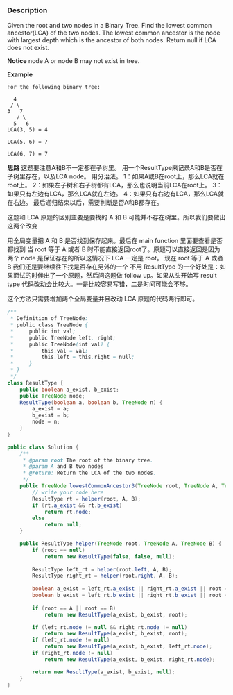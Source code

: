 ### Description
Given the root and two nodes in a Binary Tree. Find the lowest common ancestor(LCA) of the two nodes.
The lowest common ancestor is the node with largest depth which is the ancestor of both nodes.
Return null if LCA does not exist.

**Notice**
node A or node B may not exist in tree.


**Example**
```text
For the following binary tree:

  4
 / \
3   7
   / \
  5   6
LCA(3, 5) = 4

LCA(5, 6) = 7

LCA(6, 7) = 7
```

**思路**
这题要注意A和B不一定都在子树里。
用一个ResultType来记录A和B是否在子树里存在，以及LCA node。
用分治法。
1：如果A或B在root上，那么LCA就在root上。
2：如果左子树和右子树都有LCA，那么也说明当前LCA在root上。
3：如果只有左边有LCA，那么LCA就在左边。
4：如果只有右边有LCA，那么LCA就在右边。
最后递归结束以后，需要判断是否A和B都存在。

这题和 LCA 原题的区别主要是要找的 A 和 B 可能并不存在树里。所以我们要做出这两个改变

用全局变量把 A 和 B 是否找到保存起来。最后在 main function 里面要查看是否都找到
当 root 等于 A 或者 B 时不能直接返回root了。原题可以直接返回是因为两个 node 是保证存在的所以这情况下 LCA 一定是 root。
现在 root 等于 A 或者 B 我们还是要继续往下找是否存在另外的一个
不用 ResultType 的一个好处是：如果面试的时候出了一个原题，然后问这题做 follow up。如果从头开始写 result type 代码改动会比较大。一是比较容易写错，二是时间可能会不够。

这个方法只需要增加两个全局变量并且改动 LCA 原题的代码两行即可。
```java
/**
 * Definition of TreeNode:
 * public class TreeNode {
 *     public int val;
 *     public TreeNode left, right;
 *     public TreeNode(int val) {
 *         this.val = val;
 *         this.left = this.right = null;
 *     }
 * }
 */
class ResultType {
    public boolean a_exist, b_exist;
    public TreeNode node;
    ResultType(boolean a, boolean b, TreeNode n) {
        a_exist = a;
        b_exist = b;
        node = n;
    }
}

public class Solution {
    /**
     * @param root The root of the binary tree.
     * @param A and B two nodes
     * @return: Return the LCA of the two nodes.
     */
    public TreeNode lowestCommonAncestor3(TreeNode root, TreeNode A, TreeNode B) {
        // write your code here
        ResultType rt = helper(root, A, B);
        if (rt.a_exist && rt.b_exist)
            return rt.node;
        else
            return null;
    }

    public ResultType helper(TreeNode root, TreeNode A, TreeNode B) {
        if (root == null)
            return new ResultType(false, false, null);
            
        ResultType left_rt = helper(root.left, A, B);
        ResultType right_rt = helper(root.right, A, B);
        
        boolean a_exist = left_rt.a_exist || right_rt.a_exist || root == A;
        boolean b_exist = left_rt.b_exist || right_rt.b_exist || root == B;
        
        if (root == A || root == B)
            return new ResultType(a_exist, b_exist, root);

        if (left_rt.node != null && right_rt.node != null)
            return new ResultType(a_exist, b_exist, root);
        if (left_rt.node != null)
            return new ResultType(a_exist, b_exist, left_rt.node);
        if (right_rt.node != null)
            return new ResultType(a_exist, b_exist, right_rt.node);

        return new ResultType(a_exist, b_exist, null);
    }
}
```
